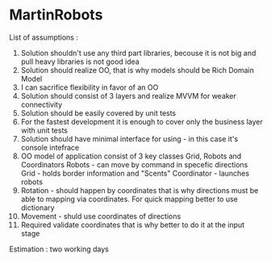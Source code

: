 # MartinRobots
List of assumptions :
1) Solution shouldn't use any third part libraries, becouse it is not big and pull heavy libraries is not good idea
2) Solution should realize OO, that is why models should be Rich Domain Model
3) I can sacrifice flexibility in favor of an OO
4) Solution should consist of 3 layers and realize MVVM for weaker connectivity 
5) Solution should be easily covered by unit tests
7) For the fastest development it is enough to cover only the business layer with unit tests
8) Solution should have minimal interface for using - in this case it's console intefrace
9) OO model of application consist of 3 key classes Grid, Robots and Coordinators
  Robots - can move by command in specefic directions
  Grid - holds border information and "Scents"
  Coordinator - launches robots
10) Rotation - should happen by coordinates that is why directions must be able to mapping via coordinates. For quick mapping better to use dictionary
11) Movement - shuld use coordinates of directions
12) Required validate coordinates that is why better to do it at the input stage

Estimation : two working days 
